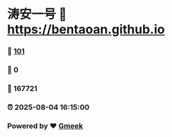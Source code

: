 # 涛安一号 :link: https://bentaoan.github.io 
### :page_facing_up: [101](https://bentaoan.github.io/tag.html) 
### :speech_balloon: 0 
### :hibiscus: 167721 
### :alarm_clock: 2025-08-04 16:15:00 
### Powered by :heart: [Gmeek](https://github.com/Meekdai/Gmeek)
